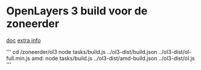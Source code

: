 # OpenLayers 3 build voor de zoneerder
[doc](https://github.com/openlayers/ol3/tree/master/tasks)
[extra info](http://boundlessgeo.com/2014/10/openlayers-custom-builds-revisited/)

'''
cd <project dir>/zoneerder/ol3
node tasks/build.js ../ol3-dist/build.json  ../ol3-dist/ol-full.min.js
amd:
node tasks/build.js ../ol3-dist/amd-build.json  ../ol3-dist/ol.js
'''
